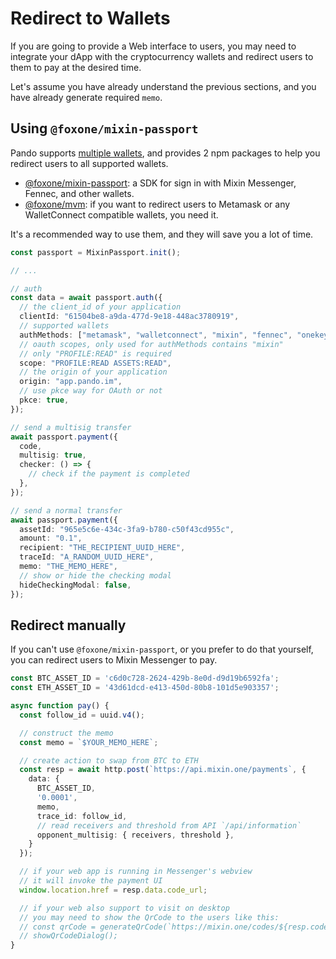 # Redirect to Wallets

If you are going to provide a Web interface to users, you may need to integrate your dApp with the cryptocurrency wallets and redirect users to them to pay at the desired time.

Let's assume you have already understand the previous sections, and you have already generate required `memo`.

## Using `@foxone/mixin-passport`

Pando supports [multiple wallets](./wallets), and provides 2 npm packages to help you redirect users to all supported wallets.

- [@foxone/mixin-passport](https://www.npmjs.com/package/@foxone/mixin-passport): a SDK for sign in with Mixin Messenger, Fennec, and other wallets.
- [@foxone/mvm](https://www.npmjs.com/package/@foxone/mvm): if you want to redirect users to Metamask or any WalletConnect compatible wallets, you need it.

It's a recommended way to use them, and they will save you a lot of time.

```typescript
const passport = MixinPassport.init();

// ...

// auth
const data = await passport.auth({
  // the client_id of your application
  clientId: "61504be8-a9da-477d-9e18-448ac3780919",
  // supported wallets
  authMethods: ["metamask", "walletconnect", "mixin", "fennec", "onekey"],
  // oauth scopes, only used for authMethods contains "mixin"
  // only "PROFILE:READ" is required
  scope: "PROFILE:READ ASSETS:READ",
  // the origin of your application
  origin: "app.pando.im",
  // use pkce way for OAuth or not
  pkce: true,
});

// send a multisig transfer
await passport.payment({
  code,
  multisig: true,
  checker: () => {
    // check if the payment is completed
  },
});

// send a normal transfer
await passport.payment({
  assetId: "965e5c6e-434c-3fa9-b780-c50f43cd955c",
  amount: "0.1",
  recipient: "THE_RECIPIENT_UUID_HERE",
  traceId: "A_RANDOM_UUID_HERE",
  memo: "THE_MEMO_HERE",
  // show or hide the checking modal
  hideCheckingModal: false,
});
```

## Redirect manually

If you can't use `@foxone/mixin-passport`, or you prefer to do that yourself, you can redirect users to Mixin Messenger to pay.

```typescript
const BTC_ASSET_ID = 'c6d0c728-2624-429b-8e0d-d9d19b6592fa';
const ETH_ASSET_ID = '43d61dcd-e413-450d-80b8-101d5e903357';

async function pay() {
  const follow_id = uuid.v4();

  // construct the memo
  const memo = `$YOUR_MEMO_HERE`;

  // create action to swap from BTC to ETH
  const resp = await http.post(`https://api.mixin.one/payments`, {
    data: {
      BTC_ASSET_ID,
      '0.0001',
      memo,
      trace_id: follow_id,
      // read receivers and threshold from API `/api/information`
      opponent_multisig: { receivers, threshold },
    }
  });

  // if your web app is running in Messenger's webview
  // it will invoke the payment UI
  window.location.href = resp.data.code_url;

  // if your web also support to visit on desktop
  // you may need to show the QrCode to the users like this:
  // const qrCode = generateQrCode(`https://mixin.one/codes/${resp.coded}`)
  // showQrCodeDialog();
}
```